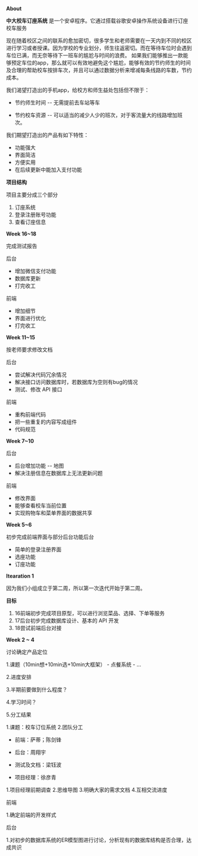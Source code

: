 
<strong>About</strong>

</p>
<p><strong>中大校车订座系统</strong> 是一个安卓程序。它通过搭载谷歌安卓操作系统设备进行订座校车服务

</p>
<p>现在随着校区之间的联系的愈加密切，很多学生和老师需要在一天内到不同的校区进行学习或者授课。因为学校的专业划分，师生往返密切。而在等待车位时会遇到车位已满，而无奈等待下一班车的尴尬与时间的浪费。
如果我们能够推出一款能够预定车位的app，那么就可以有效地避免这个尴尬，能够有效的节约师生的时间及合理的帮助校车按排车次，并且可以通过数据分析来增减每条线路的车数，节约成本。


</p>
<p>我们渴望打造出的手机app，给校方和师生益处包括但不限于：

</p>
<ul>
<li><p>节约师生时间
-- 无需提前去车站等车</p>
</li>
<li><p>节约校车资源
-- 可以适当的减少人少的班次，对于客流量大的线路增加班次。</p>
</li>
</ul>
<p>我们期望打造出的产品有如下特性：

</p>
<ul>
<li>功能强大</li>
<li>界面简洁</li>
<li>方便实用</li>
<li>在后续更新中能加入支付功能</li>
</ul>
<p><strong>项目结构</strong>

</p>
<p>项目主要分成三个部分

</p>
<ol>
<li>订座系统</li>
<li>登录注册账号功能</li>
<li>查看订座信息</li>
</ol>
<p><strong>Week 16~18</strong>

</p>
<p>完成测试报告

</p>
<p>后台

</p>
<ul>
<li>增加微信支付功能</li>
<li>数据库更新</li>
<li>打完收工</li>
</ul>
<p>前端

</p>
<ul>
<li>增加细节</li>
<li>界面进行优化</li>
<li>打完收工</li>
</ul>
<p><strong>Week 11~15</strong>

</p>
<p>按老师要求修改文档

</p>
<p>后台

</p>
<ul>
<li>尝试解决代码冗余情况</li>
<li>解决接口访问数据库时，若数据库为空则有bug的情况</li>
<li>测试、修改 API 接口</li>
</ul>
<p>前端

</p>
<ul>
<li>重构前端代码</li>
<li>把一些重复的内容写成组件</li>
<li>代码规范</li>
</ul>
<p><strong>Week 7~10 </strong>


</p>
<p>后台

</p>
<ul>
<li>后台增加功能 -- 地图</li>
<li>解决注册信息在数据库上无法更新问题</li>
</ul>
<p>前端

</p>
<ul>
<li>修改界面</li>
<li>能够查看校车当前位置</li>
<li>实现购物车和菜单界面的数据共享</li>
</ul>
<p><strong>Week 5~6 </strong>

</p>
<p>初步完成前端界面与部分后台功能后台

</p>
<ul>
<li>简单的登录注册界面</li>
<li>选座功能</li>
<li>订座功能</li>
</ul>
<p><strong>Itearation 1</strong>

</p>
<p>因为我们小组成立于第二周，所以第一次迭代开始于第二周。

</p>
<p><strong>目标</strong>

</p>
<ol>
<li>16前端初步完成项目原型，可以进行浏览菜品、选择、下单等服务</li>
<li>17后台初步完成数据库设计、基本的 API 开发</li>
<li>18尝试前端后台对接</li>
</ol>
<p><strong>Week 2 ~ 4</strong>

</p>
<p>讨论确定产品定位

</p>
<p>1.课题（10min想+10min选+10min大框架） 
- 点餐系统
- …

</p>
<p>2.进度安排

</p>
<p>3.半期前要做到什么程度？

</p>
<p>4.学习时间？

</p>
<p>5.分工结果

</p>
<p>1.课题：校车订位系统
2.团队分工
  
- 前端：萨蒂；陈剑锋
  
- 后台：周翔宇

- 测试及文档：梁钰波

- 项目经理：徐彦青

</p>
<p>  1.项目经理前期调查
  2.思维导图
  3.明确大家的需求文档
  4.互相交流进度


</p>
<p>前端

</p>
<p>  1.确定前端的开发样式


</p>
<p>后台

</p>
<p>  1.对初步的数据库系统的ER模型图进行讨论，分析现有的数据库结构是否合理，达成共识



